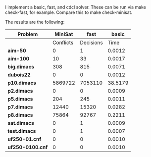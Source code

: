 I implement a basic, fast, and cdcl solver. These can be run via make check-fast, for example. Compare this to make check-minisat.

The results are the following:

| **Problem**     |           **MiniSat**            |                   **fast**                   |                  **basic**                   |
|-----------------|-----------------------------------|----------------------------------------------|----------------------------------------------|
|                 | Conflicts | Decisions |  Time   | Result | Conflicts  | Decisions |  Time  | Result | Conflicts   |   Decisions   |   Time   | Result |
| **aim-50**      |    0      |    1       | 0.0012 |  SAT   |  11343     |  11352    | 0.006  |  SAT   | 80280297    | 1021582189    | 362.697 |  SAT   |
| **aim-100**     |   10      |   33       | 0.0017 | UNSAT  |    N/A     |    N/A    |  N/A   |  N/A   |    N/A      |     N/A       |   N/A    |  N/A   |
| **big.dimacs**  |  308      |   815      | 0.0071 | UNSAT  |    N/A     |    N/A    |  N/A   |  N/A   |    N/A      |     N/A       |   N/A    |  N/A   |
| **dubois22**    |    0      |    0       | 0.0012 | UNSAT  | 12582912   | 12582911  | 2.555  | UNSAT  | 4194306     | 12582911      | 14.640  | UNSAT  |
| **p10.dimacs**  | 5869722   | 7053110    | 38.5179| UNSAT  | 70872610   | 70872609  | 17.344 | UNSAT  |    N/A      |     N/A       |   N/A    |  N/A   |
| **p2.dimacs**   |    0      |    0       | 0.0009 | UNSAT  |     2      |     1     | 0.003  | UNSAT  |      1      |      1        | 0.004   | UNSAT  |
| **p5.dimacs**   |  204      |   245      | 0.0011 | UNSAT  |   375      |   374     | 0.002  | UNSAT  |     90      |    1240       | 0.002   | UNSAT  |
| **p7.dimacs**   | 12440     |  15320     | 0.0282 | UNSAT  |  32781     |  32780    | 0.008  | UNSAT  | 127340      | 71168128      | 46.436  | UNSAT  |
| **p8.dimacs**   | 75864     |  92767     | 0.2211 | UNSAT  | 378344     | 378343    | 0.082  | UNSAT  |    N/A      |     N/A       |   N/A    |  N/A   |
| **sat.dimacs**  |    0      |    1       | 0.0009 |  SAT   |     0      |     2     | 0.003  |  SAT   |      0      |      2        | 0.004   |  SAT   |
| **test.dimacs** |    0      |    1       | 0.0007 |  SAT   |     0      |     2     | 0.002  |  SAT   |      0      |      2        | 0.002   |  SAT   |
| **uf250-01.cnf**|    0      |    0       | 0.0010 | UNSAT  |    N/A     |    N/A    |  N/A   |  N/A   |    N/A      |     N/A       |   N/A    |  N/A   |
| **uf250-0100.cnf**| 0       |    0       | 0.0010 | UNSAT  |    N/A     |    N/A    |  N/A   |  N/A   |    N/A      |     N/A       |   N/A    |  N/A   |

